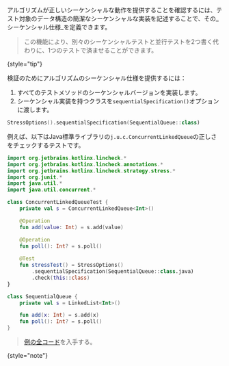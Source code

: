 [//]: # (title: シーケンシャル仕様)

アルゴリズムが正しいシーケンシャルな動作を提供することを確認するには、テスト対象のデータ構造の簡潔なシーケンシャルな実装を記述することで、その_シーケンシャル仕様_を定義できます。

> この機能により、別々のシーケンシャルテストと並行テストを2つ書く代わりに、1つのテストで済ませることができます。
>
{style="tip"}

検証のためにアルゴリズムのシーケンシャル仕様を提供するには：

1.  すべてのテストメソッドのシーケンシャルバージョンを実装します。
2.  シーケンシャル実装を持つクラスを`sequentialSpecification()`オプションに渡します。

   ```kotlin
   StressOptions().sequentialSpecification(SequentialQueue::class)
   ```

例えば、以下はJava標準ライブラリの`j.u.c.ConcurrentLinkedQueue`の正しさをチェックするテストです。

```kotlin
import org.jetbrains.kotlinx.lincheck.*
import org.jetbrains.kotlinx.lincheck.annotations.*
import org.jetbrains.kotlinx.lincheck.strategy.stress.*
import org.junit.*
import java.util.*
import java.util.concurrent.*

class ConcurrentLinkedQueueTest {
    private val s = ConcurrentLinkedQueue<Int>()

    @Operation
    fun add(value: Int) = s.add(value)

    @Operation
    fun poll(): Int? = s.poll()
   
    @Test
    fun stressTest() = StressOptions()
        .sequentialSpecification(SequentialQueue::class.java)
        .check(this::class)
}

class SequentialQueue {
    private val s = LinkedList<Int>()

    fun add(x: Int) = s.add(x)
    fun poll(): Int? = s.poll()
}
```

> [例の全コード](https://github.com/JetBrains/lincheck/blob/master/src/jvm/test/org/jetbrains/kotlinx/lincheck_test/guide/ConcurrentLinkedQueueTest.kt)を入手する。
>
{style="note"}